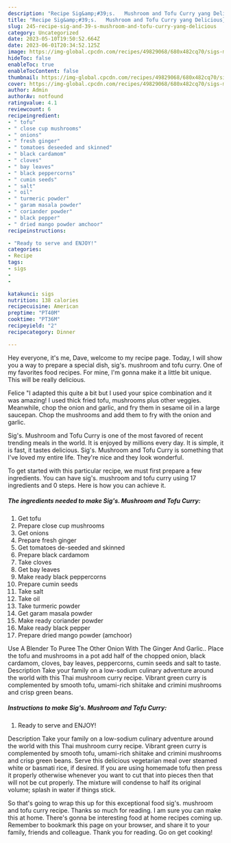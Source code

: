 ```yaml
---
description: "Recipe Sig&amp;#39;s.   Mushroom and Tofu Curry yang Delicious}"
title: "Recipe Sig&amp;#39;s.   Mushroom and Tofu Curry yang Delicious}"
slug: 245-recipe-sig-and-39-s-mushroom-and-tofu-curry-yang-delicious
category: Uncategorized
date: 2023-05-10T19:50:52.664Z
date: 2023-06-01T20:34:52.125Z
image: https://img-global.cpcdn.com/recipes/49829068/680x482cq70/sigs-mushroom-and-tofu-curry-recipe-main-photo.jpg
hideToc: false
enableToc: true
enableTocContent: false
thumbnail: https://img-global.cpcdn.com/recipes/49829068/680x482cq70/sigs-mushroom-and-tofu-curry-recipe-main-photo.jpg
cover: https://img-global.cpcdn.com/recipes/49829068/680x482cq70/sigs-mushroom-and-tofu-curry-recipe-main-photo.jpg
author: Admin
authorAv: notfound
ratingvalue: 4.1
reviewcount: 6
recipeingredient:
- " tofu"
- " close cup mushrooms"
- " onions"
- " fresh ginger"
- " tomatoes deseeded and skinned"
- " black cardamom"
- " cloves"
- " bay leaves"
- " black peppercorns"
- " cumin seeds"
- " salt"
- " oil"
- " turmeric powder"
- " garam masala powder"
- " coriander powder"
- " black pepper"
- " dried mango powder amchoor"
recipeinstructions:

- "Ready to serve and ENJOY!"
categories:
- Recipe
tags:
- sigs
- 
- 

katakunci: sigs   
nutrition: 138 calories
recipecuisine: American
preptime: "PT40M"
cooktime: "PT36M"
recipeyield: "2"
recipecategory: Dinner

---
```



Hey everyone, it's me, Dave, welcome to my recipe page. Today, I will show you a way to prepare a special dish, sig&#39;s.   mushroom and tofu curry. One of my favorites food recipes. For mine, I'm gonna make it a little bit unique. This will be really delicious.

Felice &#34;I adapted this quite a bit but I used your spice combination and it was amazing! I used thick fried tofu, mushrooms plus other veggies. Meanwhile, chop the onion and garlic, and fry them in sesame oil in a large saucepan. Chop the mushrooms and add them to fry with the onion and garlic.

Sig&#39;s.   Mushroom and Tofu Curry is one of the most favored of recent trending meals in the world. It is enjoyed by millions every day. It is simple, it is fast, it tastes delicious. Sig&#39;s.   Mushroom and Tofu Curry is something that I've loved my entire life. They're nice and they look wonderful.


To get started with this particular recipe, we must first prepare a few ingredients. You can have sig&#39;s.   mushroom and tofu curry using 17 ingredients and 0 steps. Here is how you can achieve it.

<!--inarticleads1-->

##### The ingredients needed to make Sig&#39;s.   Mushroom and Tofu Curry:

1. Get  tofu
1. Prepare  close cup mushrooms
1. Get  onions
1. Prepare  fresh ginger
1. Get  tomatoes de-seeded and skinned
1. Prepare  black cardamom
1. Take  cloves
1. Get  bay leaves
1. Make ready  black peppercorns
1. Prepare  cumin seeds
1. Take  salt
1. Take  oil
1. Take  turmeric powder
1. Get  garam masala powder
1. Make ready  coriander powder
1. Make ready  black pepper
1. Prepare  dried mango powder (amchoor)


Use A Blender To Puree The Other Onion With The Ginger And Garlic.. Place the tofu and mushrooms in a pot add half of the chopped onion, black cardamom, cloves, bay leaves, peppercorns, cumin seeds and salt to taste. Description Take your family on a low-sodium culinary adventure around the world with this Thai mushroom curry recipe. Vibrant green curry is complemented by smooth tofu, umami-rich shiitake and crimini mushrooms and crisp green beans. 

<!--inarticleads2-->

##### Instructions to make Sig&#39;s.   Mushroom and Tofu Curry:


1. Ready to serve and ENJOY!

Description Take your family on a low-sodium culinary adventure around the world with this Thai mushroom curry recipe. Vibrant green curry is complemented by smooth tofu, umami-rich shiitake and crimini mushrooms and crisp green beans. Serve this delicious vegetarian meal over steamed white or basmati rice, if desired. If you are using homemade tofu then press it properly otherwise whenever you want to cut that into pieces then that will not be cut properly. The mixture will condense to half its original volume; splash in water if things stick. 

So that's going to wrap this up for this exceptional food sig&#39;s.   mushroom and tofu curry recipe. Thanks so much for reading. I am sure you can make this at home. There's gonna be interesting food at home recipes coming up. Remember to bookmark this page on your browser, and share it to your family, friends and colleague. Thank you for reading. Go on get cooking!

